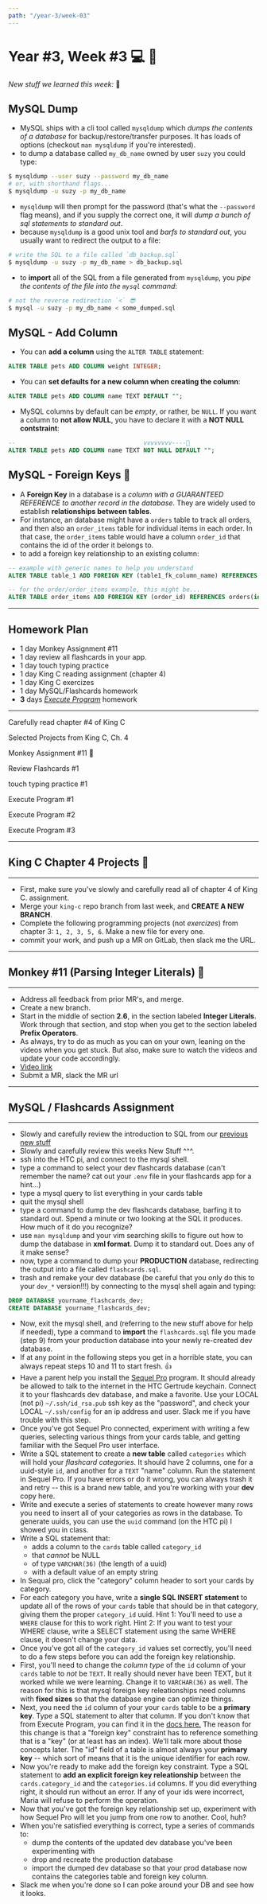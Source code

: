 ```yaml
---
path: "/year-3/week-03"
---
```


# Year #3, Week #3 💻 🏈

_New stuff we learned this week:_ 🤔

## MySQL Dump

- MySQL ships with a cli tool called `mysqldump` which _dumps the contents of a
  database_ for backup/restore/transfer purposes. It has loads of options
  (checkout `man mysqldump` if you're interested).
- to dump a database called `my_db_name` owned by user `suzy` you could type:

```bash
$ mysqldump --user suzy --password my_db_name
# or, with shorthand flags...
$ mysqldump -u suzy -p my_db_name
```

- `mysqldump` will then prompt for the password (that's what the `--password`
  flag means), and if you supply the correct one, it will _dump a bunch of sql
  statements to standard out_.
- because `mysqldump` is a good unix tool and _barfs to standard out_, you
  usually want to redirect the output to a file:

```bash
# write the SQL to a file called `db_backup.sql`
$ mysqldump -u suzy -p my_db_name > db_backup.sql
```

- to **import** all of the SQL from a file generated from `mysqldump`, you _pipe
  the contents of the file into the `mysql` command_:

```bash
# not the reverse redirection `<` 😎
$ mysql -u suzy -p my_db_name < some_dumped.sql
```

## MySQL - Add Column

- You can **add a column** using the `ALTER TABLE` statement:

```sql
ALTER TABLE pets ADD COLUMN weight INTEGER;
```

- You can **set defaults for a new column when creating the column**:

```sql
ALTER TABLE pets ADD COLUMN name TEXT DEFAULT "";
```

- MySQL columns by default can be _empty_, or rather, be `NULL`. If you want a
  column to **not allow NULL**, you have to declare it with a **NOT NULL
  contstraint**:

```sql
--                                    vvvvvvvv----👋
ALTER TABLE pets ADD COLUMN name TEXT NOT NULL DEFAULT "";
```

## MySQL - Foreign Keys 🔑

- A **Foreign Key** in a database is a _column with a GUARANTEED REFERENCE to
  another record in the database_. They are widely used to establish
  **relationships between tables**.
- For instance, an database might have a `orders` table to track all orders, and
  then also an `order_items` table for individual items in each order. In that
  case, the `order_items` table would have a column `order_id` that contains the
  id of the order it belongs to.
- to add a foreign key relationship to an existing column:

```sql
-- example with generic names to help you understand
ALTER TABLE table_1 ADD FOREIGN KEY (table1_fk_column_name) REFERENCES table_2(referenced_col);

-- for the order/order_items example, this might be...
ALTER TABLE order_items ADD FOREIGN KEY (order_id) REFERENCES orders(id);
```

---

## Homework Plan

- 1 day Monkey Assignment #11
- 1 day review all flashcards in your app.
- 1 day touch typing practice
- 1 day King C reading assignment (chapter 4)
- 1 day King C exercizes
- 1 day MySQL/Flashcards homework
- **3** days [_Execute Program_](https://www.executeprogram.com) homework

---

<Checkable id="read-king">Carefully read chapter #4 of King C</Checkable>

<Checkable id="king-3">Selected Projects from King C, Ch. 4</Checkable>

<Checkable id="monkey-11">Monkey Assignment #11 🐒</Checkable>

<Checkable id="flash-review-1">Review Flashcards #1</Checkable>

<Checkable id="typing">touch typing practice #1</Checkable>

<Checkable id="xp-1">Execute Program #1</Checkable>

<Checkable id="xp-2">Execute Program #2</Checkable>

<Checkable id="xp-3">Execute Program #3</Checkable>

---

## King C Chapter 4 Projects 👑

---

- First, make sure you've slowly and carefully read all of chapter 4 of King C.
  assignment.
- Merge your `king-c` repo branch from last week, and **CREATE A NEW BRANCH**.
- Complete the following programming projects (not _exercizes_) from chapter 3:
  `1, 2, 3, 5, 6`. Make a new file for every one.
- commit your work, and push up a MR on GitLab, then slack me the URL.

---

## Monkey #11 (Parsing Integer Literals) 🐒

---

- Address all feedback from prior MR's, and merge.
- Create a new branch.
- Start in the middle of section **2.6**, in the section labeled **Integer
  Literals**. Work through that section, and stop when you get to the section
  labeled **Prefix Operators**.
- As always, try to do as much as you can on your own, leaning on the videos
  when you get stuck. But also, make sure to watch the videos and update your
  code accordingly.
- [Video link](http://jared.howtocomputer.link/monkey/16--2.6-parsing-integer-literals.mp4)
- Submit a MR, slack the MR url

---

## MySQL / Flashcards Assignment

---

- Slowly and carefully review the introduction to SQL from our
  [previous new stuff](https://homework.howtocomputer.link/year-2/week-23)
- Slowly and carefully review this weeks New Stuff ^^^.
- ssh into the HTC pi, and connect to the mysql shell.
- type a command to select your dev flashcards database (can't remember the
  name? cat out your `.env` file in your flashcards app for a hint...)
- type a mysql query to list everything in your cards table
- quit the mysql shell
- type a command to dump the dev flashcards database, barfing it to standard
  out. Spend a minute or two looking at the SQL it produces. How much of it do
  you recognize?
- use `man mysqldump` and your vim searching skills to figure out how to dump
  the database in **xml format**. Dump it to standard out. Does any of it make
  sense?
- now, type a command to dump your **PRODUCTION** database, redirecting the
  output into a file called `flashcards.sql`.
- trash and remake your dev database (be careful that you only do this to your
  `dev_*` version!!!) by connecting to the mysql shell again and typing:

```sql
DROP DATABASE yourname_flashcards_dev;
CREATE DATABASE yourname_flashcards_dev;
```

- Now, exit the mysql shell, and (referring to the new stuff above for help if
  needed), type a command to **import** the `flashcards.sql` file you made
  (step 9) from your production database into your newly re-created dev
  database.
- If at any point in the following steps you get in a horrible state, you can
  always repeat steps 10 and 11 to start fresh. 👍
- Have a parent help you install the [Sequel Pro](https://www.sequelpro.com/)
  program. It should already be allowed to talk to the internet in the HTC
  Gertrude keychain. Connect it to your flashcards dev database, and make a
  favorite. Use your LOCAL (not pi) `~/.ssh/id_rsa.pub` ssh key as the
  "password", and check your LOCAL `~/.ssh/config` for an ip address and user.
  Slack me if you have trouble with this step.
- Once you've got Sequel Pro connected, experiment with writing a few queries,
  selecting various things from your cards table, and getting familiar with the
  Sequel Pro user interface.
- Write a SQL statement to create a **new table** called `categories` which will
  hold your _flashcard categories_. It should have 2 columns, one for a
  uuid-style `id`, and another for a `TEXT` "name" column. Run the statement in
  Sequel Pro. If you have errors or do it wrong, you can always trash it and
  retry -- this is a brand new table, and you're working with your **dev** copy
  here.
- Write and execute a series of statements to create however many rows you need
  to insert all of your categories as rows in the database. To generate uuids,
  you can use the `uuid` command (on the HTC pi) I showed you in class.
- Write a SQL statement that:
  - adds a column to the `cards` table called `category_id`
  - that _cannot_ be NULL
  - of type `VARCHAR(36)` (the length of a uuid)
  - with a default value of an empty string
- In Sequal pro, click the "category" column header to sort your cards by
  category.
- For each category you have, write a **single SQL INSERT statement** to update
  all of the rows of your `cards` table that should be in that category, giving
  them the proper `category_id` uuid. Hint 1: You'll need to use a `WHERE`
  clause for this to work right. Hint 2: If you want to test your WHERE clause,
  write a SELECT statement using the same WHERE clause, it doesn't change your
  data.
- Once you've got all of the `category_id` values set correctly, you'll need to
  do a few steps before you can add the foreign key relationship.
- First, you'll need to change the _column type_ of the `id` column of your
  `cards` table to _not_ be `TEXT`. It really should never have been TEXT, but
  it worked while we were learning. Change it to `VARCHAR(36)` as well. The
  reason for this is that mysql foreign key releationships need columns with
  **fixed sizes** so that the database engine can optimize things.
- Next, you need the `id` column of your your `cards` table to be a **primary
  key**. Type a SQL statement to alter that column. If you don't know that from
  Execute Program, you can find it in the
  [docs here.](https://mariadb.com/kb/en/getting-started-with-indexes/#primary-key)
  The reason for this change is that a "foreign key" constraint has to reference
  something that is a "key" (or at least has an index). We'll talk more about
  those concepts later. The "id" field of a table is almost always your
  **primary key** -- which sort of means that it is the unique identifier for
  each row.
- Now you're ready to make add the foreign key constraint. Type a SQL statement
  to **add an explicit foreign key releationship** between the
  `cards.category_id` and the `categories.id` columns. If you did everything
  right, it should run without an error. If any of your ids were incorrect,
  Maria will refuse to perform the operation.
- Now that you've got the foreign key relationship set up, experiment with how
  Sequel Pro will let you jump from one row to another. Cool, huh?
- When you're satisfied everything is correct, type a series of commands to:
  - dump the contents of the updated dev database you've been experimenting with
  - drop and recreate the production database
  - import the dumped dev database so that your prod database now contains the
    categories table and foreign key column.
- Slack me when you're done so I can poke around your DB and see how it looks.
